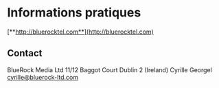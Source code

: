 # Informations pratiques


[**http://bluerocktel.com**](http://bluerocktel.com)

## Contact
BlueRock Media Ltd
11/12 Baggot Court
Dublin 2 (Ireland)
Cyrille Georgel
cyrille@bluerock-ltd.com


